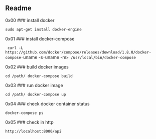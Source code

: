 ## Readme

0x00 ### install docker

`
sudo apt-get install docker-engine
`

0x01 ### install docker-compose

`
curl -L https://github.com/docker/compose/releases/download/1.8.0/docker-compose-`uname -s`-`uname -m` > /usr/local/bin/docker-compose
`

0x02 ### build docker images

`
cd /path/
docker-compose build
`

0x03 ### run docker image

`
cd /path/
docker-compose up
`

0x04 ### check docker container status

`
docker-compose ps
`

0x05 ### check in http

`
http://localhost:8000/api
`
